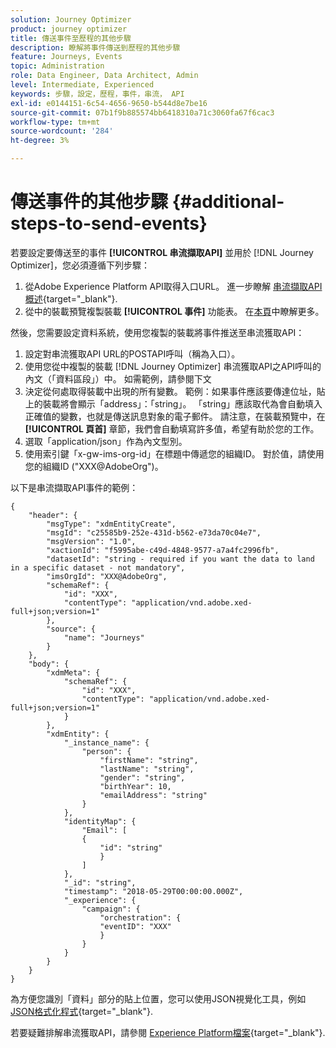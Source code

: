 ```yaml
---
solution: Journey Optimizer
product: journey optimizer
title: 傳送事件至歷程的其他步驟
description: 瞭解將事件傳送到歷程的其他步驟
feature: Journeys, Events
topic: Administration
role: Data Engineer, Data Architect, Admin
level: Intermediate, Experienced
keywords: 步驟，設定，歷程，事件，串流， API
exl-id: e0144151-6c54-4656-9650-b544d8e7be16
source-git-commit: 07b1f9b885574bb6418310a71c3060fa67f6cac3
workflow-type: tm+mt
source-wordcount: '284'
ht-degree: 3%

---
```


# 傳送事件的其他步驟 {#additional-steps-to-send-events}

若要設定要傳送至的事件 **[!UICONTROL 串流擷取API]** 並用於 [!DNL Journey Optimizer]，您必須遵循下列步驟：

1. 從Adobe Experience Platform API取得入口URL。 進一步瞭解 [串流擷取API概述](https://experienceleague.adobe.com/docs/experience-platform/ingestion/streaming/overview.html?lang=zh-Hant){target="_blank"}.
1. 從中的裝載預覽複製裝載 **[!UICONTROL 事件]** 功能表。 在[本頁](../event/about-creating.md#define-the-payload-fields)中瞭解更多。

然後，您需要設定資料系統，使用您複製的裝載將事件推送至串流獲取API：

1. 設定對串流獲取API URL的POSTAPI呼叫（稱為入口）。
1. 使用您從中複製的裝載 [!DNL Journey Optimizer] 串流獲取API之API呼叫的內文（「資料區段」）中。 如需範例，請參閱下文
1. 決定從何處取得裝載中出現的所有變數。 範例：如果事件應該要傳達位址，貼上的裝載將會顯示「address」：「string」。 「string」應該取代為會自動填入正確值的變數，也就是傳送訊息對象的電子郵件。 請注意，在裝載預覽中，在 **[!UICONTROL 頁首]** 章節，我們會自動填寫許多值，希望有助於您的工作。
1. 選取「application/json」作為內文型別。
1. 使用索引鍵「x-gw-ims-org-id」在標題中傳遞您的組織ID。 對於值，請使用您的組織ID (&quot;XXX@AdobeOrg&quot;)。

以下是串流擷取API事件的範例：

```
{
    "header": {
        "msgType": "xdmEntityCreate",
        "msgId": "c25585b9-252e-431d-b562-e73da70c04e7",
        "msgVersion": "1.0",
        "xactionId": "f5995abe-c49d-4848-9577-a7a4fc2996fb",
        "datasetId": "string - required if you want the data to land in a specific dataset - not mandatory",
        "imsOrgId": "XXX@AdobeOrg",
        "schemaRef": {
            "id": "XXX",
            "contentType": "application/vnd.adobe.xed-full+json;version=1"
        },
        "source": {
            "name": "Journeys"
        }
    },
    "body": {
        "xdmMeta": {
            "schemaRef": {
                "id": "XXX",
                "contentType": "application/vnd.adobe.xed-full+json;version=1"
            }
        },
        "xdmEntity": {
            "_instance_name": {
                "person": {
                    "firstName": "string",
                    "lastName": "string",
                    "gender": "string",
                    "birthYear": 10,
                    "emailAddress": "string"
                }
            },
            "identityMap": {
                "Email": [
                {
                    "id": "string"
                    }
                ]
            },
            "_id": "string",
            "timestamp": "2018-05-29T00:00:00.000Z",
            "_experience": {
                "campaign": {
                    "orchestration": {
                    "eventID": "XXX"
                    }
                }
            }
        }
    }
}
```

為方便您識別「資料」部分的貼上位置，您可以使用JSON視覺化工具，例如 [JSON格式化程式](https://jsonformatter.curiousconcept.com){target="_blank"}.

若要疑難排解串流獲取API，請參閱 [Experience Platform檔案](https://experienceleague.adobe.com/docs/experience-platform/ingestion/streaming/troubleshooting.html){target="_blank"}.
